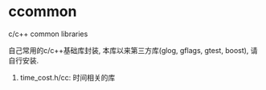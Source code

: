 # ccommon
c/c++ common libraries

自己常用的c/c++基础库封装, 本库以来第三方库(glog, gflags, gtest, boost), 请自行安装.

1. time_cost.h/cc: 时间相关的库
